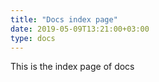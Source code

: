 ```yaml
---
title: "Docs index page"
date: 2019-05-09T13:21:00+03:00
type: docs
---
```


This is the index page of docs
